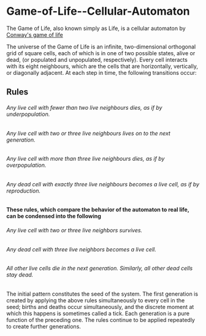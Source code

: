 # Game-of-Life--Cellular-Automaton
The Game of Life, also known simply as Life, is a cellular automaton by [Conway's game of life](https://en.wikipedia.org/wiki/Conway%27s_Game_of_Life)

The universe of the Game of Life is an infinite, two-dimensional orthogonal grid of square cells, each of which is in one of two possible states, alive or dead, (or populated and unpopulated, respectively). Every cell interacts with its eight neighbours, which are the cells that are horizontally, vertically, or diagonally adjacent. At each step in time, the following transitions occur:

## Rules
###### Any live cell with fewer than two live neighbours dies, as if by underpopulation.
###### Any live cell with two or three live neighbours lives on to the next generation.
###### Any live cell with more than three live neighbours dies, as if by overpopulation.
###### Any dead cell with exactly three live neighbours becomes a live cell, as if by reproduction.

#### These rules, which compare the behavior of the automaton to real life, can be condensed into the following

###### Any live cell with two or three live neighbors survives.
###### Any dead cell with three live neighbors becomes a live cell.
###### All other live cells die in the next generation. Similarly, all other dead cells stay dead.

The initial pattern constitutes the seed of the system. The first generation is created by applying the above rules simultaneously to every cell in the seed; births and deaths occur simultaneously, and the discrete moment at which this happens is sometimes called a tick. Each generation is a pure function of the preceding one. The rules continue to be applied repeatedly to create further generations.
